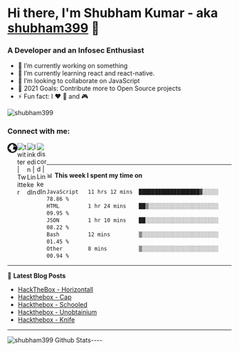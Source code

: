 # Hi there, I'm Shubham Kumar - aka [shubham399][website] 👋

### A Developer and an Infosec Enthusiast

- 🔭 I’m currently working on something
- 🌱 I’m currently learning react and react-native. 
- 👯 I’m looking to collaborate on JavaScript
- 🥅 2021 Goals: Contribute more to Open Source projects
- ⚡ Fun fact: I ❤️ 🐶 and 🎮


<img src="https://komarev.com/ghpvc/?username=shubham399" alt="shubham399" />


### Connect with me:

[<img align="left" alt="Website" width="22px" src="https://raw.githubusercontent.com/iconic/open-iconic/master/svg/globe.svg" />][website]
[<img align="left" alt="twitter | Twitter" width="22px" src="https://cdn.jsdelivr.net/npm/simple-icons@v3/icons/twitter.svg" />][twitter]
[<img align="left" alt="linkedin | LinkedIn" width="22px" src="https://cdn.jsdelivr.net/npm/simple-icons@v3/icons/linkedin.svg" />][linkedin]
[<img align="left" alt="discord | LinkedIn" width="22px" src="https://cdn.jsdelivr.net/npm/simple-icons@v3/icons/discord.svg" />][discord]


<br />
<br />

---
📊 **This week I spent my time on**
<!--START_SECTION:waka-->
```text
JavaScript   11 hrs 12 mins  ███████████████████▓░░░░░   78.86 % 
HTML         1 hr 24 mins    ██▒░░░░░░░░░░░░░░░░░░░░░░   09.95 % 
JSON         1 hr 10 mins    ██░░░░░░░░░░░░░░░░░░░░░░░   08.22 % 
Bash         12 mins         ▒░░░░░░░░░░░░░░░░░░░░░░░░   01.45 % 
Other        8 mins          ▒░░░░░░░░░░░░░░░░░░░░░░░░   00.94 % 
```
<!--END_SECTION:waka-->

---
📕 **Latest Blog Posts**
<!-- BLOG-POST-LIST:START -->
- [HackTheBox - Horizontall](https://f3v3r.in/htb/machines/retired/horizontall/)
- [Hackthebox - Cap](https://f3v3r.in/htb/machines/retired/cap/)
- [Hackthebox - Schooled](https://f3v3r.in/htb/machines/retired/schooled/)
- [Hackthebox - Unobtainium](https://f3v3r.in/htb/machines/retired/unobtainium/)
- [Hackthebox - Knife](https://f3v3r.in/htb/machines/retired/knife/)
<!-- BLOG-POST-LIST:END -->
---

<img align="left" alt="shubham399 Github Stats" src="https://github-readme-stats.vercel.app/api?username=shubham399&show_icons=true&hide_border=true&count_private=true" />
----

[website]:  https://shubhkumar.in/about/
[twitter]:  https://twitter.com/shubhkumar01/
[linkedin]: https://www.linkedin.com/in/shubham399/
[discord]:  https://discordapp.com/users/397613413301354497
